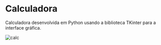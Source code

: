 # Calculadora
Calculadora desenvolvida em Python usando a biblioteca TKinter para a interface gráfica.

![calc](https://user-images.githubusercontent.com/89307887/135700817-ab566e73-91e4-43be-8b3b-ef2c17e4f931.png)
